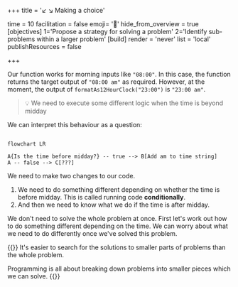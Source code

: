 +++
title = '↙️ ↘️ Making a choice'

time = 10
facilitation = false
emoji= '🧩'
hide_from_overview = true
[objectives]
    1='Propose a strategy for solving a problem'
    2='Identify sub-problems within a larger problem'
[build]
  render = 'never'
  list = 'local'
  publishResources = false

+++

Our function works for morning inputs like `"08:00"`. In this case, the function returns the target output of `"08:00 am"` as required. However, at the moment, the output of `formatAs12HourClock("23:00")` is `"23:00 am"`.

> 💡 We need to execute some different logic when the time is beyond midday

We can interpret this behaviour as a question:

```mermaid

flowchart LR

A{Is the time before midday?} -- true --> B[Add am to time string]
A -- false --> C[???]
```

We need to make two changes to our code.

1. We need to do something different depending on whether the time is before midday. This is called running code **conditionally**.
2. And then we need to know what we do if the time is after midday.

We don't need to solve the whole problem at once. First let's work out how to do something different depending on the time. We can worry about what we need to do differently once we've solved this problem.

{{<note type="tip">}}
It's easier to search for the solutions to smaller parts of problems than the whole problem.

Programming is all about breaking down problems into smaller pieces which we can solve.
{{</note>}}
